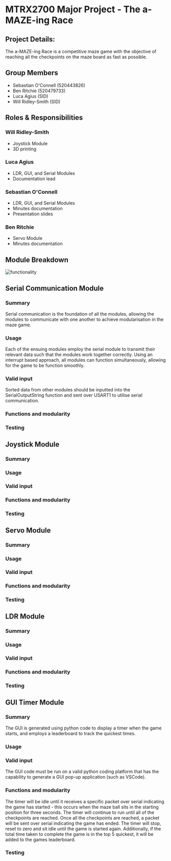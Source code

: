 # MTRX2700 Major Project - The a-MAZE-ing Race
## Project Details:
The a-MAZE-ing Race is a competitive maze game with the objective of reaching all the checkpoints on the maze board as fast as possible. 

## Group Members
- Sebastian O'Connell (520443826)
- Ben Ritchie (520479733)
- Luca Agius (SID)
- Will Ridley-Smith (SID)

## Roles & Responsibilities
### Will Ridley-Smith
- Joystick Module
- 3D printing

### Luca Agius
- LDR, GUI, and Serial Modules
- Documentation lead

### Sebastian O'Connell
- LDR, GUI, and Serial Modules
- Minutes documentation
- Presentation slides

### Ben Ritchie
- Servo Module
- Minutes documentation

## Module Breakdown
![functionality](https://github.com/BJRitchie/MTRX2700_A3/assets/160685205/dbc3259f-69b1-4a21-9a1e-9e7800186aed)
## Serial Communication Module
### Summary
Serial communication is the foundation of all the modules, allowing the modules to communicate with one another to achieve modularisation in the maze game. 
### Usage
Each of the ensuing modules employ the serial module to transmit their relevant data such that the modules work together correctly. Using an interrupt based approach, all modules can function simultaneously, allowing for the game to be function smoothly. 
### Valid input
Sorted data from other modules should be inputted into the SerialOutputString function and sent over USART1 to utilise serial communication.
### Functions and modularity


### Testing


## Joystick Module
### Summary

### Usage

### Valid input

### Functions and modularity

### Testing


## Servo Module
### Summary

### Usage

### Valid input

### Functions and modularity

### Testing


## LDR Module 
### Summary

### Usage

### Valid input

### Functions and modularity

### Testing


## GUI Timer Module 
### Summary
The GUI is generated using python code to display a timer when the game starts, and employs a leaderboard to track the quickest times. 
### Usage

### Valid input
The GUI code must be run on a valid python coding platform that has the capability to generate a GUI pop-up application (such as VSCode).
### Functions and modularity
The timer will be idle until it receives a specific packet over serial indicating the game has started - this occurs when the maze ball sits in the starting position for three seconds. The timer will continue to run until all of the checkpoints are reached. Once all the checkpoints are reached, a packet will be sent over serial indicating the game has ended. The timer will stop, reset to zero and sit idle until the game is started again. Additionally, if the total time taken to complete the game is in the top 5 quickest, it will be added to the games leaderboard. 

### Testing








